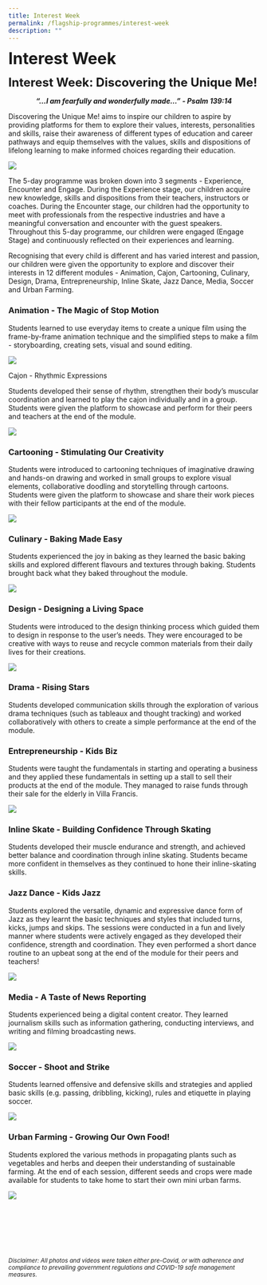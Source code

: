 ```yaml
---
title: Interest Week
permalink: /flagship-programmes/interest-week
description: ""
---
```

**<font size=6>Interest Week</font>**

**<font size=5>Interest Week: Discovering the Unique Me!</font>**

<center>
	
**_“…I am fearfully and wonderfully made…” - Psalm 139:14_**
	
</center>

Discovering the Unique Me! aims to inspire our children to aspire by providing platforms for them to explore their values, interests, personalities and skills, raise their awareness of different types of education and career pathways and equip themselves with the values, skills and dispositions of lifelong learning to make informed choices regarding their education.

![](/images/Flagship%20Programmes/Interest%20Week%201.jpeg)


The 5-day programme was broken down into 3 segments - Experience, Encounter and Engage. During the Experience stage, our children acquire new knowledge, skills and dispositions from their teachers, instructors or coaches. During the Encounter stage, our children had the opportunity to meet with professionals from the respective industries and have a meaningful conversation and encounter with the guest speakers. Throughout this 5-day programme, our children were engaged (Engage Stage) and continuously reflected on their experiences and learning. 

  

Recognising that every child is different and has varied interest and passion, our children were given the opportunity to explore and discover their interests in 12 different modules - Animation, Cajon, Cartooning, Culinary, Design, Drama, Entrepreneurship, Inline Skate, Jazz Dance, Media, Soccer and Urban Farming.

  

### Animation - The Magic of Stop Motion

Students learned to use everyday items to create a unique film using the frame-by-frame animation technique and the simplified steps to make a film - storyboarding, creating sets, visual and sound editing.


![](/images/Flagship%20Programmes/Interest%20Week%202.jpeg)

Cajon - Rhythmic Expressions  

Students developed their sense of rhythm, strengthen their body’s muscular coordination and learned to play the cajon individually and in a group. Students were given the platform to showcase and perform for their peers and teachers at the end of the module.

![](/images/Flagship%20Programmes/Interest%20Week%203.jpg)

### Cartooning - Stimulating Our Creativity

Students were introduced to cartooning techniques of imaginative drawing and hands-on drawing and worked in small groups to explore visual elements, collaborative doodling and storytelling through cartoons. Students were given the platform to showcase and share their work pieces with their fellow participants at the end of the module.

![](/images/Flagship%20Programmes/Interest%20Week%204.jpg)

### Culinary - Baking Made Easy

Students experienced the joy in baking as they learned the basic baking skills and explored different flavours and textures through baking. Students brought back what they baked throughout the module.

![](/images/Flagship%20Programmes/Interest%20Week%205.jpeg)

### Design - Designing a Living Space

Students were introduced to the design thinking process which guided them to design in response to the user’s needs. They were encouraged to be creative with ways to reuse and recycle common materials from their daily lives for their creations.

![](/images/Flagship%20Programmes/Interest%20Week%206.jpg)


### Drama - Rising Stars

Students developed communication skills through the exploration of various drama techniques (such as tableaux and thought tracking) and worked collaboratively with others to create a simple performance at the end of the module.

  

  

  

### Entrepreneurship - Kids Biz

Students were taught the fundamentals in starting and operating a business and they applied these fundamentals in setting up a stall to sell their products at the end of the module. They managed to raise funds through their sale for the elderly in Villa Francis.


![](/images/Flagship%20Programmes/Interest%20Week%207.jpeg)


### Inline Skate - Building Confidence Through Skating

Students developed their muscle endurance and strength, and achieved better balance and coordination through inline skating. Students became more confident in themselves as they continued to hone their inline-skating skills.

  

  

### Jazz Dance - Kids Jazz

Students explored the versatile, dynamic and expressive dance form of Jazz as they learnt the basic techniques and styles that included turns, kicks, jumps and skips. The sessions were conducted in a fun and lively manner where students were actively engaged as they developed their confidence, strength and coordination. They even performed a short dance routine to an upbeat song at the end of the module for their peers and teachers!

![](/images/Flagship%20Programmes/Interest%20Week%208.jpg)

### Media - A Taste of News Reporting

Students experienced being a digital content creator. They learned journalism skills such as information gathering, conducting interviews, and writing and filming broadcasting news.


![](/images/Flagship%20Programmes/Interest%20Week%209.jpg)

### Soccer - Shoot and Strike

Students learned offensive and defensive skills and strategies and applied basic skills (e.g. passing, dribbling, kicking), rules and etiquette in playing soccer.

![](/images/Flagship%20Programmes/Interest%20Week%2010.jpg)

### Urban Farming - Growing Our Own Food!

Students explored the various methods in propagating plants such as vegetables and herbs and deepen their understanding of sustainable farming. At the end of each session, different seeds and crops were made available for students to take home to start their own mini urban farms.

![](/images/Flagship%20Programmes/Interest%20Week%2011.jpeg)

<br><br><br><br><br><br>
<sup>_Disclaimer: All photos and videos were taken either pre-Covid, or with adherence and compliance to prevailing government regulations and COVID-19 safe management measures._</sup>

